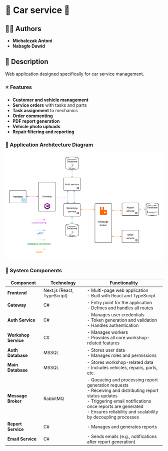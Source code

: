 # 🚗 Car service 🚗

## 🧑‍🔧 Authors
- **Michalczak Antoni**
- **Nabagło Dawid**

## 📜 Description
Web application designed specifically for car service management.

### ⭐ Features
- **Customer and vehicle management**
- **Service orders** with tasks and parts
- **Task assignment** to mechanics
- **Order commenting**
- **PDF report generation**
- **Vehicle photo uploads**
- **Repair filtering and reporting**

### 📝 Application Architecture Diagram
![appication diagram](./architecture_diagram.png)

### 🧩 System Components

| Component         | Technology         | Functionality |
|------------------|--------------------|---------------|
| **Frontend**      | Next.js (React, TypeScript) | - Multi-page web application<br>- Built with React and TypeScript |
| **Gateway**       | C#                 | - Entry point for the application<br>- Defines and handles all routes |
| **Auth Service**  | C#                 | - Manages user credentials<br>- Token generation and validation<br>- Handles authentication |
| **Workshop Service** | C#              | - Manages workers<br>- Provides all core workshop-related features |
| **Auth Database** | MSSQL              | - Stores user data<br>- Manages roles and permissions |
| **Main Database** | MSSQL              | - Stores workshop-related data<br>- Includes vehicles, repairs, parts, etc. |
| **Message Broker** | RabbitMQ          | - Queueing and processing report generation requests<br>- Receiving and distributing report status updates<br>- Triggering email notifications once reports are generated<br>- Ensures reliability and scalability by decoupling processes |
| **Report Service**| C#                 | - Manages and generates reports |
| **Email Service** | C#                 | - Sends emails (e.g., notifications after report generation) |
